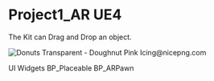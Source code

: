 # Project1_AR UE4 
The Kit can Drag and Drop an object.

<img src="https://www.nicepng.com/png/detail/27-274104_donuts-transparent-doughnut-pink-icing.png" alt="Donuts Transparent - Doughnut Pink Icing@nicepng.com">

  
 UI Widgets
 BP_Placeable
 BP_ARPawn
                       
